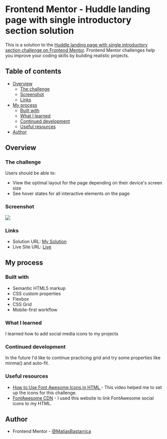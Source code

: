 # Frontend Mentor - Huddle landing page with single introductory section solution

This is a solution to the [Huddle landing page with single introductory section challenge on Frontend Mentor](https://www.frontendmentor.io/challenges/huddle-landing-page-with-a-single-introductory-section-B_2Wvxgi0). Frontend Mentor challenges help you improve your coding skills by building realistic projects.

## Table of contents

- [Overview](#overview)
  - [The challenge](#the-challenge)
  - [Screenshot](#screenshot)
  - [Links](#links)
- [My process](#my-process)
  - [Built with](#built-with)
  - [What I learned](#what-i-learned)
  - [Continued development](#continued-development)
  - [Useful resources](#useful-resources)
- [Author](#author)

## Overview

### The challenge

Users should be able to:

- View the optimal layout for the page depending on their device's screen size
- See hover states for all interactive elements on the page

### Screenshot

![](./screenshot.jpg)

### Links

- Solution URL: [My Solution](https://your-solution-url.com)
- Live Site URL: [Live](https://matiasbastarrica.github.io/huddle-landing-page-with-a-single-introductory-section/)

## My process

### Built with

- Semantic HTML5 markup
- CSS custom properties
- Flexbox
- CSS Grid
- Mobile-first workflow

### What I learned

I learned how to add social media icons to my projects

### Continued development

In the future I'd like to continue practicing grid and try some properties like minma() and auto-fit.

### Useful resources

- [ How to Use Font Awesome Icons in HTML ](https://www.youtube.com/watch?v=y14XgoUksJ8) - This video helped me to set up the icons for this challenge.
- [FontAwesome CDN](https://cdnjs.com/libraries/font-awesome) - I used this website to link FontAwesome social icons to my HTML.

## Author

- Frontend Mentor - [@MatiasBastarrica](https://www.frontendmentor.io/profile/MatiasBastarrica)
